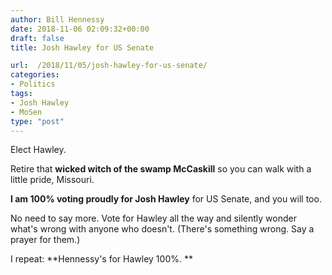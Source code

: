 ```yaml
---
author: Bill Hennessy
date: 2018-11-06 02:09:32+00:00
draft: false
title: Josh Hawley for US Senate

url:  /2018/11/05/josh-hawley-for-us-senate/
categories:
- Politics
tags:
- Josh Hawley
- MoSen
type: "post"
---
```





Elect Hawley. 







Retire that **wicked witch of the swamp McCaskill** so you can walk with a little pride, Missouri. 







**I am 100% voting proudly for Josh Hawley** for US Senate, and you will too. 







No need to say more. Vote for Hawley all the way and silently wonder what's wrong with anyone who doesn't. (There's something wrong. Say a prayer for them.)







I repeat: **Hennessy's for Hawley 100%. **



